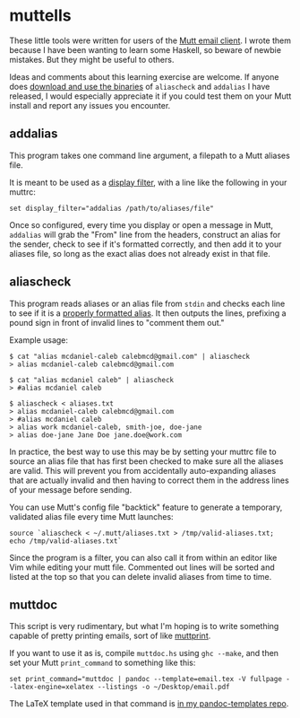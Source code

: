 muttells
========

These little tools were written for users of the [Mutt email client](http://www.mutt.org). I wrote them because I have been wanting to learn some Haskell, so beware of newbie mistakes. But they might be useful to others.

Ideas and comments about this learning exercise are welcome. If anyone does [download and use the binaries](https://github.com/wcaleb/muttells/releases/latest) of `aliascheck` and `addalias` I have released, I would especially appreciate it if you could test them on your Mutt install and report any issues you encounter.

## addalias

This program takes one command line argument, a filepath to a Mutt aliases file.

It is meant to be used as a [display filter](http://www.mutt.org/doc/devel/manual.html#display-filter), with a line like the following in your muttrc:

	set display_filter="addalias /path/to/aliases/file"

Once so configured, every time you display or open a message in Mutt, `addalias` will grab the "From" line from the headers, construct an alias for the sender, check to see if it's formatted correctly, and then add it to your aliases file, so long as the exact alias does not already exist in that file.

## aliascheck

This program reads aliases or an alias file from `stdin` and checks each line to see if it is a [properly formatted alias](http://dev.mutt.org/trac/wiki/MuttGuide/Aliases). It then outputs the lines, prefixing a pound sign in front of invalid lines to "comment them out."

Example usage:

	$ cat "alias mcdaniel-caleb calebmcd@gmail.com" | aliascheck
	> alias mcdaniel-caleb calebmcd@gmail.com

	$ cat "alias mcdaniel caleb" | aliascheck
	> #alias mcdaniel caleb

	$ aliascheck < aliases.txt
	> alias mcdaniel-caleb calebmcd@gmail.com
	> #alias mcdaniel caleb
	> alias work mcdaniel-caleb, smith-joe, doe-jane
	> alias doe-jane Jane Doe jane.doe@work.com

In practice, the best way to use this may be by setting your muttrc file to source an alias file that has first been checked to make sure all the aliases are valid. This will prevent you from accidentally auto-expanding aliases that are actually invalid and then having to correct them in the address lines of your message before sending.

You can use Mutt's config file "backtick" feature to generate a temporary, validated alias file every time Mutt launches:

	source `aliascheck < ~/.mutt/aliases.txt > /tmp/valid-aliases.txt; echo /tmp/valid-aliases.txt`

Since the program is a filter, you can also call it from within an editor like Vim while editing your mutt file. Commented out lines will be sorted and listed at the top so that you can delete invalid aliases from time to time.

## muttdoc

This script is very rudimentary, but what I'm hoping is to write something capable of pretty printing emails, sort of like [muttprint](http://muttprint.sourceforge.net).

If you want to use it as is, compile `muttdoc.hs` using `ghc --make`, and then set your Mutt `print_command` to something like this:

	set print_command="muttdoc | pandoc --template=email.tex -V fullpage --latex-engine=xelatex --listings -o ~/Desktop/email.pdf

The LaTeX template used in that command is [in my pandoc-templates repo](https://github.com/wcaleb/pandoc-templates/blob/master/email.tex).


